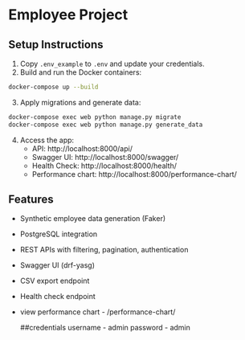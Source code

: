 # Employee Project

## Setup Instructions

1. Copy `.env_example` to `.env` and update your credentials.
2. Build and run the Docker containers:

```bash
docker-compose up --build
```

3. Apply migrations and generate data:

```bash
docker-compose exec web python manage.py migrate
docker-compose exec web python manage.py generate_data
```

4. Access the app:
   - API: http://localhost:8000/api/
   - Swagger UI: http://localhost:8000/swagger/
   - Health Check: http://localhost:8000/health/
   - Performance chart: http://localhost:8000/performance-chart/

## Features

- Synthetic employee data generation (Faker)
- PostgreSQL integration
- REST APIs with filtering, pagination, authentication
- Swagger UI (drf-yasg)
- CSV export endpoint
- Health check endpoint
- view performance chart - /performance-chart/

  ##credentials
username - admin
password - admin
